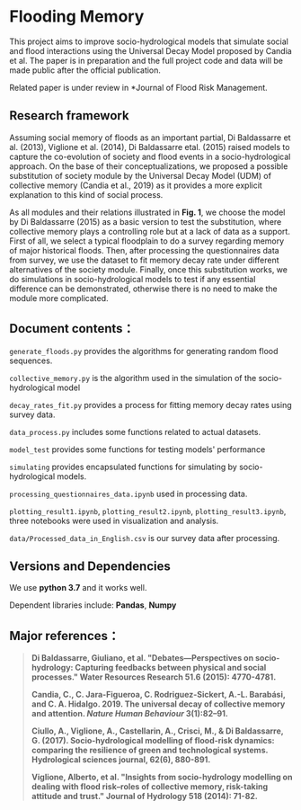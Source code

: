 # Flooding Memory
This project aims to improve socio-hydrological models that simulate social and flood interactions using the Universal Decay Model proposed by Candia et al. The paper is in preparation and the full project code and data will be made public after the official publication.

Related paper is under review in *Journal of Flood Risk Management.

## Research framework

 Assuming social memory of floods as an important partial, Di Baldassarre et al. (2013), Viglione et al. (2014), Di Baldassarre etal. (2015) raised models to capture the co-evolution of society and flood events in a socio-hydrological approach. On the base of their conceptualizations, we proposed a possible substitution of society module by the Universal Decay Model (UDM) of collective memory (Candia et al., 2019) as it provides a more explicit explanation to this kind of social process.

As all modules and their relations illustrated in **Fig. 1**, we choose the model by Di Baldassarre (2015) as a basic version to test the substitution, where collective memory plays a controlling role but at a lack of data as a support. First of all, we select a typical floodplain to do a survey regarding memory of major historical floods. Then, after processing the questionnaires data from survey, we use the dataset to fit memory decay rate under different alternatives of the society module. Finally, once this substitution works, we do simulations in socio-hydrological models to test if any essential difference can be demonstrated, otherwise there is no need to make the module more complicated.

## Document contents：

`generate_floods.py` provides the algorithms for generating random flood sequences.

`collective_memory.py` is the algorithm used in the simulation of the socio-hydrological model

`decay_rates_fit.py` provides a process for fitting memory decay rates using survey data.

`data_process.py` includes some functions related to actual datasets.

`model_test` provides some functions for testing models' performance

`simulating` provides encapsulated functions for simulating by socio-hydrological models.

`processing_questionnaires_data.ipynb` used in processing data.

`plotting_result1.ipynb`, `plotting_result2.ipynb`, `plotting_result3.ipynb`, three notebooks were used in visualization and analysis.

`data/Processed_data_in_English.csv` is our survey data after processing.

## Versions and Dependencies

We use **python 3.7** and it works well.

Dependent libraries include: **Pandas**, **Numpy**

## Major references：

>**Di Baldassarre, Giuliano, et al. 
>"Debates—Perspectives on socio‐hydrology: 
>Capturing feedbacks between physical and social processes." 
>Water Resources Research 51.6 (2015): 4770-4781.**
>
>**Candia, C., C. Jara-Figueroa, C. Rodriguez-Sickert, A.-L. Barabási, and C. A. Hidalgo. 2019. The universal decay of collective memory and attention. *Nature Human Behaviour* 3(1):82–91.**
>
>**Ciullo, A., Viglione, A., Castellarin, A., Crisci, M., & Di Baldassarre, G. (2017). 
>Socio-hydrological modelling of flood-risk dynamics: comparing the resilience of green and technological systems. 
>Hydrological sciences journal, 62(6), 880-891.**
>
>**Viglione, Alberto, et al. 
>"Insights from socio-hydrology modelling on dealing with flood risk–roles of collective memory, risk-taking attitude and trust." 
>Journal of Hydrology 518 (2014): 71-82.**